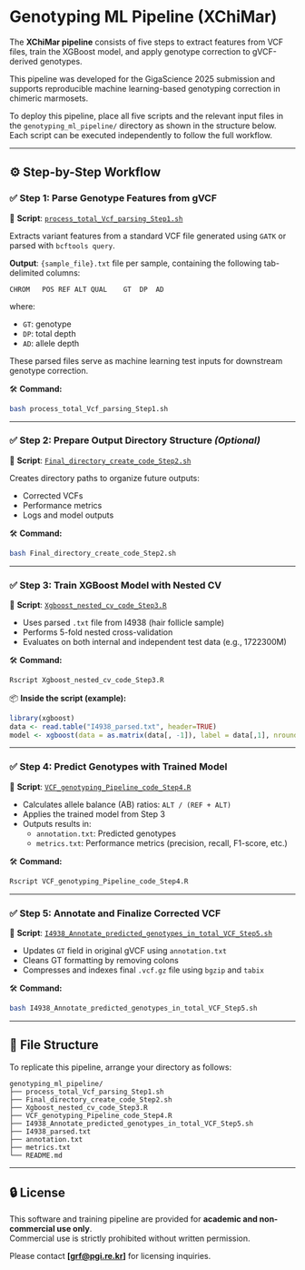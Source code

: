 # Genotyping ML Pipeline (XChiMar)

The **XChiMar pipeline** consists of five steps to extract features from VCF files, train the XGBoost model, and apply genotype correction to gVCF-derived genotypes.

This pipeline was developed for the GigaScience 2025 submission and supports reproducible machine learning-based genotyping correction in chimeric marmosets.

To deploy this pipeline, place all five scripts and the relevant input files in the `genotyping_ml_pipeline/` directory as shown in the structure below. Each script can be executed independently to follow the full workflow.

---

## ⚙️ Step-by-Step Workflow

### ✅ Step 1: Parse Genotype Features from gVCF
📄 **Script**: [`process_total_Vcf_parsing_Step1.sh`](./process_total_Vcf_parsing_Step1.sh)

Extracts variant features from a standard VCF file generated using `GATK` or parsed with `bcftools query`.

**Output**: `{sample_file}.txt` file per sample, containing the following tab-delimited columns:
```
CHROM	POS	REF	ALT	QUAL	GT	DP	AD
```
where:
- `GT`: genotype
- `DP`: total depth
- `AD`: allele depth

These parsed files serve as machine learning test inputs for downstream genotype correction.

🛠️ **Command:**
```bash
bash process_total_Vcf_parsing_Step1.sh
```

---

### ✅ Step 2: Prepare Output Directory Structure *(Optional)*
📄 **Script**: [`Final_directory_create_code_Step2.sh`](./Final_directory_create_code_Step2.sh)

Creates directory paths to organize future outputs:
- Corrected VCFs
- Performance metrics
- Logs and model outputs

🛠️ **Command:**
```bash
bash Final_directory_create_code_Step2.sh
```

---

### ✅ Step 3: Train XGBoost Model with Nested CV
📄 **Script**: [`Xgboost_nested_cv_code_Step3.R`](./Xgboost_nested_cv_code_Step3.R)

- Uses parsed `.txt` file from I4938 (hair follicle sample)
- Performs 5-fold nested cross-validation
- Evaluates on both internal and independent test data (e.g., 1722300M)

🛠️ **Command:**
```bash
Rscript Xgboost_nested_cv_code_Step3.R
```

📦 **Inside the script (example):**
```r
library(xgboost)
data <- read.table("I4938_parsed.txt", header=TRUE)
model <- xgboost(data = as.matrix(data[, -1]), label = data[,1], nrounds = 100)
```

---

### ✅ Step 4: Predict Genotypes with Trained Model
📄 **Script**: [`VCF_genotyping_Pipeline_code_Step4.R`](./VCF_genotyping_Pipeline_code_Step4.R)

- Calculates allele balance (AB) ratios: `ALT / (REF + ALT)`
- Applies the trained model from Step 3
- Outputs results in:
  - `annotation.txt`: Predicted genotypes
  - `metrics.txt`: Performance metrics (precision, recall, F1-score, etc.)

🛠️ **Command:**
```bash
Rscript VCF_genotyping_Pipeline_code_Step4.R
```

---

### ✅ Step 5: Annotate and Finalize Corrected VCF
📄 **Script**: [`I4938_Annotate_predicted_genotypes_in_total_VCF_Step5.sh`](./I4938_Annotate_predicted_genotypes_in_total_VCF_Step5.sh)

- Updates `GT` field in original gVCF using `annotation.txt`
- Cleans GT formatting by removing colons
- Compresses and indexes final `.vcf.gz` file using `bgzip` and `tabix`

🛠️ **Command:**
```bash
bash I4938_Annotate_predicted_genotypes_in_total_VCF_Step5.sh
```

---

## 📁 File Structure

To replicate this pipeline, arrange your directory as follows:

```plaintext
genotyping_ml_pipeline/
├── process_total_Vcf_parsing_Step1.sh
├── Final_directory_create_code_Step2.sh
├── Xgboost_nested_cv_code_Step3.R
├── VCF_genotyping_Pipeline_code_Step4.R
├── I4938_Annotate_predicted_genotypes_in_total_VCF_Step5.sh
├── I4938_parsed.txt
├── annotation.txt
├── metrics.txt
└── README.md
```

---

## 🔒 License

This software and training pipeline are provided for **academic and non-commercial use only**.  
Commercial use is strictly prohibited without written permission.

Please contact **[grf@pgi.re.kr]** for licensing inquiries.

